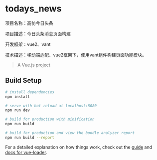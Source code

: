 # todays_news
项目名称：高仿今日头条

项目描述：今日头条消息页面构建

开发框架：vue2、vant

技术描述：移动端适配、vue2框架下，使用vant组件构建页面功能模块。

> A Vue.js project

## Build Setup

``` bash
# install dependencies
npm install

# serve with hot reload at localhost:8080
npm run dev

# build for production with minification
npm run build

# build for production and view the bundle analyzer report
npm run build --report
```

For a detailed explanation on how things work, check out the [guide](http://vuejs-templates.github.io/webpack/) and [docs for vue-loader](http://vuejs.github.io/vue-loader).
